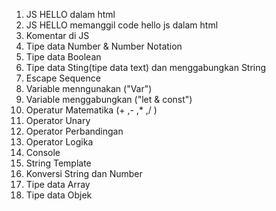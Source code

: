 1. JS HELLO dalam html
2. JS HELLO memanggil code hello js dalam html
3. Komentar di JS
4. Tipe data Number & Number Notation
5. Tipe data Boolean
6. Tipe data Sting(tipe data text) dan menggabungkan String
7. Escape Sequence
8. Variable menngunakan ("Var")
9. Variable menggabungkan ("let & const")
10. Operatur Matematika (+ ,- ,\* ,/ )
11. Operator Unary
12. Operator Perbandingan
13. Operator Logika
14. Console
15. String Template
16. Konversi String dan Number
17. Tipe data Array
18. Tipe data Objek
